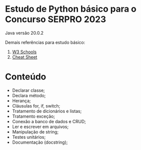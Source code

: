 # Estudo de Python básico para o Concurso SERPRO 2023

Java versão 20.0.2

Demais referências para estudo básico: 

1. [W3 Schools](https://www.w3schools.com/java/default.asp)
1. [Cheat Sheet](https://introcs.cs.princeton.edu/java/11cheatsheet/)

# Conteúdo

* Declarar classe;
* Declara método;
* Herança;
* Cláusulas for, if, switch;
* Tratamento de dicionários e listas;
* Tratamento exceção;
* Conexão a banco de dados e CRUD;
* Ler e escrever em arquivos;
* Manipulação de string;
* Testes unitários;
* Documentação (docstring);